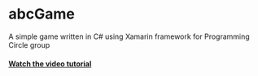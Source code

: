 # abcGame
A simple game written in C# using Xamarin framework for Programming Circle group
#### [Watch the video tutorial](https://goblinrefuge.com/mediagoblin/u/poulad/m/abcgame/ "abcGame tutorial")
